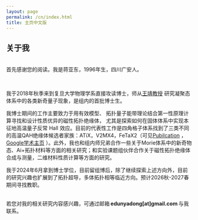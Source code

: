 ```yaml
---
layout: page
permalink: /cn/index.html
title: 主页中文版
---
```


## 关于我


<br>首先感谢您的阅读。我是蒋亚东，1996年生，四川广安人。

<br>

我于2018年秋季来到复旦大学物理学系直接攻读博士，师从[王靖教授](https://phys.fudan.edu.cn/92/0f/c7605a102927/page.htm) 研究凝聚态体系中的各类新奇量子现象，是组内的首批博士生。

我博士期间的工作主要致力于用有效模型、 拓扑量子能带理论结合第一性原理计算寻找和设计性质优异的磁性拓扑绝缘体， 尤其是探索如何在固体体系中实现本征地高温量子反常 Hall 效应。目前的代表性工作是四角格子体系找到了三类不同的高温QAH绝缘体候选者家族：ATiX，V2MX4，FeTaX2（可见[Pubilcation](https://yadongj.github.io/publications) ，[Google学术主页](https://scholar.google.com/citations?hl=zh-CN&user=nwXiaR0AAAAJ) ）。此外，我也和组内师兄弟合作一些关于Morie体系中的新奇物态、Ai+拓扑材料等方面的相关研究；和实验课题组伙伴合作关于磁性拓扑绝缘体合成与测量，二维材料性质计算等方面的研究。

我于2024年6月拿到博士学位，目前留组博后，除了继续探索上述方向外，目前的研究兴趣也扩展到了拓扑超导，多体拓扑相等临近方向。预计2026秋-2027春期间寻找教职。

<br>若您对我的相关研究内容感兴趣，可通过邮箱 **edunyadong[at]gmail.com** 与我联系。
